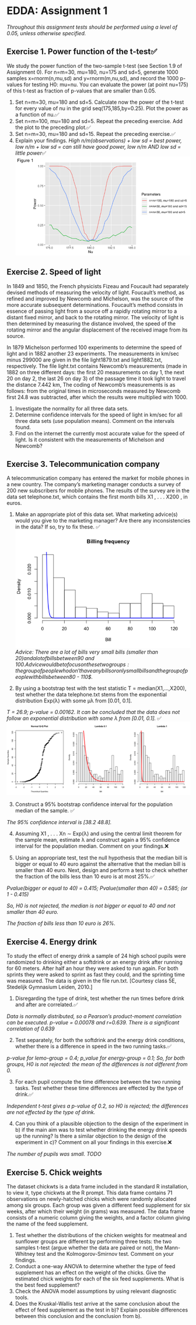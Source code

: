 # EDDA: Assignment 1
*Throughout this assignment tests should be performed using a level of 0.05, unless otherwise specified.*

## Exercise 1. Power function of the t-test:white_check_mark:
We study the power function of the two-sample t-test (see Section 1.9 of Assignment 0). For n=m=30, mu=180, nu=175 and sd=5, generate 1000 samples x=rnorm(n,mu,sd) and y=rnorm(m,nu,sd), and record the 1000 p-values for testing H0: mu=nu. You can evaluate the power (at point nu=175) of this t-test as fraction of p-values that are smaller than 0.05.

1. Set n=m=30, mu=180 and sd=5. Calculate now the power of the t-test for every value of nu in the grid seq(175,185,by=0.25). Plot the power as a function of nu.:white_check_mark:
2. Set n=m=100, mu=180 and sd=5. Repeat the preceding exercise. Add the plot to the preceding plot.:white_check_mark:
3. Set n=m=30, mu=180 and sd=15. Repeat the preceding exercise.:white_check_mark:
4. Explain your findings. *High n/m(observations) + low sd = best power, low n/m + low sd = can still have good power, low n/m AND low sd = little power*:white_check_mark:
![alt text](https://github.com/LotteSuz/edda1/blob/master/plots/plot_ass_1.png)

## Exercise 2. Speed of light
In 1849 and 1850, the French physicists Fizeau and Foucault had separately devised methods of measuring the velocity of light. Foucault’s method, as refined and improved by Newcomb and Michelson, was the source of the more accurate subsequent determinations. Foucault’s method consists in essence of passing light from a source off a rapidly rotating mirror to a distant fixed mirror, and back to the rotating mirror. The velocity of light is then determined by measuring the distance involved, the speed of the rotating mirror and the angular displacement of the received image from its source.

In 1879 Michelson performed 100 experiments to determine the speed of light and in 1882 another 23 experiments. The measurements in km/sec minus 299000 are given in the file light1879.txt and light1882.txt, respectively. The file light.txt contains Newcomb’s measurements (made in 1882 on three different days: the first 20 measurements on day 1, the next 20 on day 2, the last 26 on day 3) of the passage time it took light to travel the distance 7.442 km, The coding of Newcomb’s measurements is as follows: from the original times in microseconds measured by Newcomb first 24.8 was subtracted, after which the results were multiplied with 1000.

1. Investigate the normality for all three data sets.
2. Determine confidence intervals for the speed of light in km/sec for all three data sets (use population
means). Comment on the intervals found.
3. Find on the internet the currently most accurate value for the speed of light. Is it consistent with the
measurements of Michelson and Newcomb?

## Exercise 3. Telecommunication company
A telecommunication company has entered the market for mobile phones in a new country. The company’s marketing manager conducts a survey of 200 new subscribers for mobile phones. The results of the survey are in the data set telephone.txt, which contains the first month bills X1 , . . . X200 , in euros.

1. Make an appropriate plot of this data set. What marketing advice(s) would you give to the marketing manager? Are there any inconsistencies in the data? If so, try to fix these.
:white_check_mark:
![alt text](plots/hist_assignment3.png)
_Advice:
There are a lot of bills very small bills (smaller than 20$) and a lot of bills between 90$ and 100$. Advice would be to focus on these two groups: the group of people who don't have any bills or only small bills and the group of people with bills between 80$ - 110$._

2. By using a bootstrap test with the test statistic T = median(X1,...,X200), test whether the data telephone.txt stems from the exponential distribution Exp(λ) with some µλ from [0.01, 0.1].

  _T = 26.9;
  p-value = 0.00162. It can be concluded that the data does not follow an exponential distribution with some λ from [0.01, 0.1]._
  :white_check_mark:
  ![alt text](plots/exponential.png)

3. Construct a 95% bootstrap confidence interval for the population median of the sample.  :white_check_mark:

  _The 95% confidence interval is [38.2  48.8]._

4. Assuming X1 , . . . Xn ∼ Exp(λ) and using the central limit theorem for the sample mean, estimate λ and construct again a 95% confidence interval for the population median. Comment on your findings.:x:

5. Using an appropriate test, test the null hypothesis that the median bill is bigger or equal to 40 euro against the alternative that the median bill is smaller than 40 euro. Next, design and perform a test
to check whether the fraction of the bills less than 10 euro is at most 25%.:white_check_mark:

  _Pvalue(bigger or equal to 40) = 0.415;
  Pvalue(smaller than 40) =  0.585; (or 1 - 0.415)_

  _So, H0 is not rejected, the median is not bigger or equal to 40 and not smaller than 40 euro._

  _The fraction of bills less than 10 euro is 26%._

## Exercise 4. Energy drink
To study the effect of energy drink a sample of 24 high school pupils were randomized to drinking either a softdrink or an energy drink after running for 60 meters. After half an hour they were asked to run again. For both sprints they were asked to sprint as fast they could, and the sprinting time was measured. The data is given in the file run.txt. [Courtesy class 5E, Stedelijk Gymnasium Leiden, 2010.]

1. Disregarding the type of drink, test whether the run times before drink and after are correlated.:white_check_mark:

  _Data is normally distributed, so a Pearson’s product-moment correlation can be executed. p-value = 0.00078 and r=0.639. There is a significant correlation of 0.639_  

2. Test separately, for both the softdrink and the energy drink conditions, whether there is a difference
in speed in the two running tasks.:white_check_mark:

  _p-value for lemo-group = 0.4; p_value for energy-group = 0.1; So, for both groups, H0 is not rejected: the mean of the differences is not different from 0._

3. For each pupil compute the time difference between the two running tasks. Test whether these time differences are effected by the type of drink.:white_check_mark:

  _Independent t-test gives a p-value of 0.2, so H0 is rejected; the differences are not effected by the type of drink._

4. Can you think of a plausible objection to the design of the experiment in b) if the main aim was to test
whether drinking the energy drink speeds up the running? Is there a similar objection to the design of the experiment in c)? Comment on all your findings in this exercise.:x:

  _The number of pupils was small. TODO_

## Exercise 5. Chick weights
The dataset chickwts is a data frame included in the standard R installation, to view it, type chickwts at the R prompt. This data frame contains 71 observations on newly-hatched chicks which were randomly allocated among six groups. Each group was given a different feed supplement for six weeks, after which their weight (in grams) was measured. The data frame consists of a numeric column giving the weights, and a factor column giving the name of the feed supplement.

1. Test whether the distributions of the chicken weights for meatmeal and sunflower groups are different by performing three tests: the two samples t-test (argue whether the data are paired or not), the Mann-Whitney test and the Kolmogorov-Smirnov test. Comment on your findings.
2. Conduct a one-way ANOVA to determine whether the type of feed supplement has an effect on the weight of the chicks. Give the estimated chick weights for each of the six feed supplements. What is the best feed supplement?
3. Check the ANOVA model assumptions by using relevant diagnostic tools.
4. Does the Kruskal-Wallis test arrive at the same conclusion about the effect of feed supplement as the
test in b)? Explain possible differences between this conclusion and the conclusion from b).
